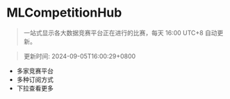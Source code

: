 # MLCompetitionHub

> 一站式显示各大数据竞赛平台正在进行的比赛，每天 16:00 UTC+8 自动更新。
  
> 更新时间: 2024-09-05T16:00:29+0800 

* 多家竞赛平台
* 多种订阅方式
* 下拉查看更多